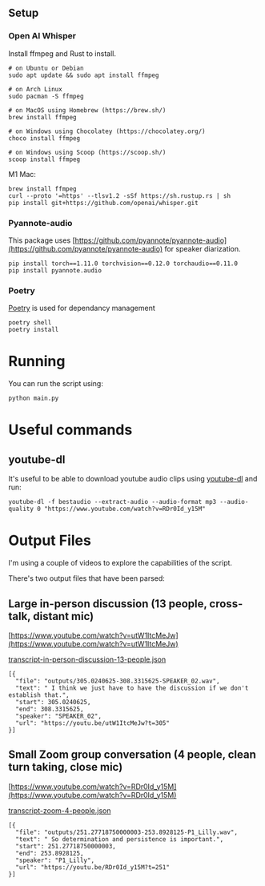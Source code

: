 
## Setup
### Open AI Whisper
Install ffmpeg and Rust to install.


```
# on Ubuntu or Debian
sudo apt update && sudo apt install ffmpeg

# on Arch Linux
sudo pacman -S ffmpeg

# on MacOS using Homebrew (https://brew.sh/)
brew install ffmpeg

# on Windows using Chocolatey (https://chocolatey.org/)
choco install ffmpeg

# on Windows using Scoop (https://scoop.sh/)
scoop install ffmpeg
```

M1 Mac:
```
brew install ffmpeg
curl --proto '=https' --tlsv1.2 -sSf https://sh.rustup.rs | sh
pip install git+https://github.com/openai/whisper.git
```

### Pyannote-audio
This package uses [https://github.com/pyannote/pyannote-audio](https://github.com/pyannote/pyannote-audio) for speaker diarization.

```
pip install torch==1.11.0 torchvision==0.12.0 torchaudio==0.11.0
pip install pyannote.audio
```

### Poetry
[Poetry](https://python-poetry.org/) is used for dependancy management

```
poetry shell
poetry install
```

# Running
You can run the script using:

```
python main.py
```

# Useful commands
## youtube-dl
It's useful to be able to download youtube audio clips using [youtube-dl](https://github.com/ytdl-org/youtube-dl) and run:
```
youtube-dl -f bestaudio --extract-audio --audio-format mp3 --audio-quality 0 "https://www.youtube.com/watch?v=RDr0Id_y15M"
```

# Output Files
I'm using a couple of videos to explore the capabilities of the script. 

There's two output files that have been parsed:

## Large in-person discussion (13 people, cross-talk, distant mic)
[https://www.youtube.com/watch?v=utW1ItcMeJw](https://www.youtube.com/watch?v=utW1ItcMeJw)

[transcript-in-person-discussion-13-people.json](transcript-in-person-discussion-13-people.json)
```
[{
  "file": "outputs/305.0240625-308.3315625-SPEAKER_02.wav",
  "text": " I think we just have to have the discussion if we don't establish that.",
  "start": 305.0240625,
  "end": 308.3315625,
  "speaker": "SPEAKER_02",
  "url": "https://youtu.be/utW1ItcMeJw?t=305"
}]
```

## Small Zoom group conversation (4 people, clean turn taking, close mic)
[https://www.youtube.com/watch?v=RDr0Id_y15M](https://www.youtube.com/watch?v=RDr0Id_y15M)

[transcript-zoom-4-people.json](transcript-zoom-4-people.json)
```
[{
  "file": "outputs/251.27718750000003-253.8928125-P1_Lilly.wav",
  "text": " So determination and persistence is important.",
  "start": 251.27718750000003,
  "end": 253.8928125,
  "speaker": "P1_Lilly",
  "url": "https://youtu.be/RDr0Id_y15M?t=251"
}]
```

